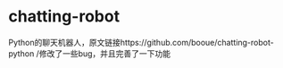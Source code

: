 # chatting-robot
Python的聊天机器人，原文链接https://github.com/booue/chatting-robot-python
/修改了一些bug，并且完善了一下功能

